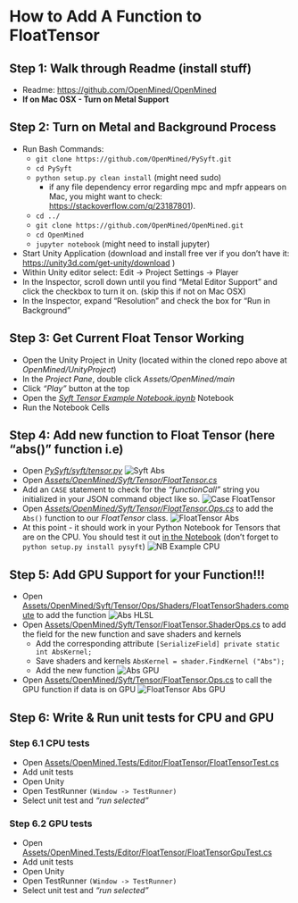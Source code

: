 # How to Add A Function to FloatTensor

## Step 1: Walk through Readme (install stuff)

- Readme: https://github.com/OpenMined/OpenMined
- **If on Mac OSX - Turn on Metal Support**

## Step 2: Turn on Metal and Background Process
- Run Bash Commands:
	- `git clone https://github.com/OpenMined/PySyft.git`
	- `cd PySyft`
	- `python setup.py clean install` (might need sudo)
		- if any file dependency error regarding mpc and mpfr appears on Mac, you might want to check: https://stackoverflow.com/q/23187801).
	- `cd ../`
	- `git clone https://github.com/OpenMined/OpenMined.git`
	- `cd OpenMined`
	- `jupyter notebook`  (might need to install jupyter)
- Start Unity Application (download and install free ver if you don’t have it: https://unity3d.com/get-unity/download )
- Within Unity editor select: Edit -> Project Settings -> Player
- In the Inspector, scroll down until you find “Metal Editor Support” and click the checkbox to turn it on. (skip this if not on Mac OSX)
- In the Inspector, expand “Resolution” and check the box for “Run in Background”

## Step 3: Get Current Float Tensor Working

- Open the Unity Project in Unity (located within the cloned repo above at *OpenMined/UnityProject*)
- In the *Project Pane*, double click *Assets/OpenMined/main*
- Click *“Play”* button at the top
- Open the *[Syft Tensor Example Notebook.ipynb](https://github.com/OpenMined/OpenMined/blob/master/notebooks/Syft%20Tensor%20Example%20Notebook.ipynb)* Notebook
- Run the Notebook Cells

## Step 4: Add new function to Float Tensor (here “abs()” function i.e)

- Open *[PySyft/syft/tensor.py](https://github.com/OpenMined/PySyft/blob/master/syft/tensor.py)*
![Syft Abs](/images/HowToAddFunctionToFloatTensor/syft_abs.png)
- Open *[Assets/OpenMined/Syft/Tensor/FloatTensor.cs](https://github.com/OpenMined/OpenMined/blob/master/UnityProject/Assets/OpenMined/Syft/Tensor/FloatTensor.cs)*
- Add an `CASE` statement to check for the *“functionCall”* string you initialized in your JSON command object like so. 
![Case FloatTensor](/images/HowToAddFunctionToFloatTensor/case_floattensor.png)
- Open *[Assets/OpenMined/Syft/Tensor/FloatTensor.Ops.cs](https://github.com/OpenMined/OpenMined/blob/master/UnityProject/Assets/OpenMined/Syft/Tensor/FloatTensor.Ops.cs)* to add the `Abs()` function to our *FloatTensor* class.
![FloatTensor Abs](/images/HowToAddFunctionToFloatTensor/floattensor_abs.png)
- At this point - it should work in your Python Notebook for Tensors that are on the CPU. You should test it out [in the Notebook](https://github.com/OpenMined/OpenMined/blob/master/notebooks/Syft%20Tensor%20Example%20Notebook.ipynb) (don’t forget to `python setup.py install pysyft`)
![NB Example CPU](/images/HowToAddFunctionToFloatTensor/nb_ex_cpu.png)


## Step 5: Add GPU Support for your Function!!!

- Open [Assets/OpenMined/Syft/Tensor/Ops/Shaders/FloatTensorShaders.compute](https://github.com/OpenMined/OpenMined/blob/master/UnityProject/Assets/OpenMined/Syft/Tensor/Ops/Shaders/FloatTensorShaders.compute) to add the function
![Abs HLSL](/images/HowToAddFunctionToFloatTensor/abs_hlsl.png)
- Open [Assets/OpenMined/Syft/Tensor/FloatTensor.ShaderOps.cs](https://github.com/OpenMined/OpenMined/blob/master/UnityProject/Assets/OpenMined/Syft/Tensor/FloatTensor.ShaderOps.cs) to add the field for the new function and save shaders and kernels
	- Add the corresponding attribute
    `[SerializeField]
    private static int AbsKernel; `
	- Save shaders and kernels
	`AbsKernel = shader.FindKernel ("Abs");`
	- Add the new function
![Abs GPU](/images/HowToAddFunctionToFloatTensor/abs_gpu.png)
- Open [Assets/OpenMined/Syft/Tensor/FloatTensor.Ops.cs](https://github.com/OpenMined/OpenMined/blob/master/UnityProject/Assets/OpenMined/Syft/Tensor/FloatTensor.Ops.cs) to call the GPU function if data is on GPU 
![FloatTensor Abs GPU](/images/HowToAddFunctionToFloatTensor/floattensor_abs_gpu.png)


## Step 6: Write & Run unit tests for CPU and GPU

### Step 6.1 CPU tests
- Open [Assets/OpenMined.Tests/Editor/FloatTensor/FloatTensorTest.cs](https://github.com/OpenMined/OpenMined/blob/master/UnityProject/Assets/OpenMined.Tests/Editor/FloatTensor/FloatTensorTest.cs)
- Add unit tests
- Open Unity
- Open TestRunner `(Window -> TestRunner)`
- Select unit test and *“run selected”*

### Step 6.2 GPU tests
- Open [Assets/OpenMined.Tests/Editor/FloatTensor/FloatTensorGpuTest.cs](https://github.com/OpenMined/OpenMined/blob/master/UnityProject/Assets/OpenMined.Tests/Editor/FloatTensor/FloatTensorGpuTest.cs)
- Add unit tests
- Open Unity
- Open TestRunner `(Window -> TestRunner)`
- Select unit test and *“run selected”*
